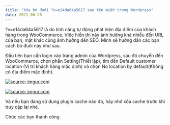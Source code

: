 ```yaml
---
title: "Xóa bỏ đuôi ?v=e14da64a5617 sau tên miền trong Wordpress"
date: 2021-06-28
---
```


<!-- wp:paragraph -->
<p> ?v=e14da64a5617 là do tính năng tự động phát hiện địa điểm của khách hàng trong WooCommerce. Việc hiển thị này ảnh hưởng khá nhiều đến URL của bạn, mặt khác cũng ảnh hưởng đến SEO. Mình sẽ hướng dẫn các bạn cách bỏ đuôi này như sau.</p>
<!-- /wp:paragraph -->

<!-- wp:paragraph -->
<p>Đầu tiên bạn cần login vào trang admin của Wordpress, sau đó chuyển đến WooCommerce, chọn phần Setting(Thiết lập), tìm đến Default customer location (Vị trí khách hàng mặc định) và chọn No location by default(Không có địa điểm mặc định).</p>
<!-- /wp:paragraph -->

<a href="https://imgur.com/dQWUqRU"><img src="https://i.imgur.com/dQWUqRU.png" title="source: imgur.com" /></a>

<a href="https://imgur.com/uaWGx7k"><img src="https://i.imgur.com/uaWGx7k.png" title="source: imgur.com" /></a>

<!-- wp:paragraph -->
<p>Và nếu bạn đang sử dụng plugin cache nào đó, hãy nhớ xóa cache trước khi truy cập lại nhé.</p>
<!-- /wp:paragraph -->

<!-- wp:paragraph -->
<p>Chúc các bạn thành công.</p>
<!-- /wp:paragraph -->
